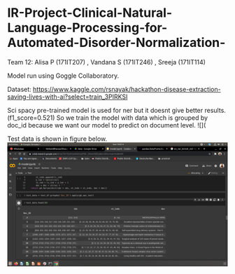 # IR-Project-Clinical-Natural-Language-Processing-for-Automated-Disorder-Normalization-
Team 12: Alisa P (171IT207) , Vandana S (171IT246) , Sreeja (171IT114)

Model run using Goggle Collaboratory.

Dataset:  https://www.kaggle.com/rsnayak/hackathon-disease-extraction-saving-lives-with-ai?select=train_3PIRKSI

Sci spacy pre-trained model is used for ner but it doesnt give better results.(f1_score=0.521)
So we train the model with data which is grouped by doc_id because we want our model to predict on document level.
![](

Test data is shown in figure below.
![](images/test_data.png)
